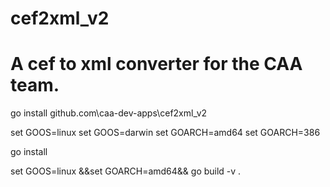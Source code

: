 # cef2xml_v2

# A cef to xml converter for the CAA team.

go install github.com\caa-dev-apps\cef2xml_v2

set GOOS=linux 
set GOOS=darwin
set GOARCH=amd64
set GOARCH=386 

go install 



set GOOS=linux &&set GOARCH=amd64&& go build -v .